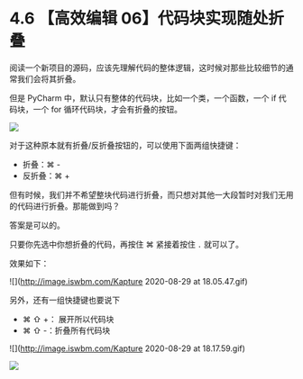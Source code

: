 # 4.6 【高效编辑 06】代码块实现随处折叠



阅读一个新项目的源码，应该先理解代码的整体逻辑，这时候对那些比较细节的通常我们会将其折叠。

但是 PyCharm 中，默认只有整体的代码块，比如一个类，一个函数，一个 if 代码块，一个 for 循环代码块，才会有折叠的按钮。

![](http://image.iswbm.com/20200829180027.png)

对于这种原本就有折叠/反折叠按钮的，可以使用下面两组快捷键：

- 折叠：⌘ -
- 反折叠：⌘ +

但有时候，我们并不希望整块代码进行折叠，而只想对其他一大段暂时对我们无用的代码进行折叠。那能做到吗？

答案是可以的。

只要你先选中你想折叠的代码，再按住 ⌘  紧接着按住 `.` 就可以了。

效果如下：

![](http://image.iswbm.com/Kapture 2020-08-29 at 18.05.47.gif)



另外，还有一组快捷键也要说下

- ⌘ ⇧ +： 展开所以代码块
- ⌘ ⇧  -：折叠所有代码块

![](http://image.iswbm.com/Kapture 2020-08-29 at 18.17.59.gif)

![](https://open.weixin.qq.com/qr/code?username=idealyard)